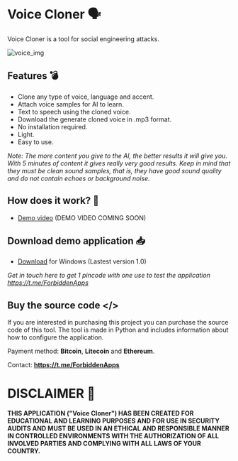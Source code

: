 # Voice Cloner 🗣️

Voice Cloner is a tool for social engineering attacks.

![voice_img](https://github.com/ForbiddenApps/Voice-Cloner/assets/164560634/48514447-28e4-46e1-b894-f22b1ff13caf)

## Features 💣

+ Clone any type of voice, language and accent.
+ Attach voice samples for AI to learn.
+ Text to speech using the cloned voice.
+ Download the generate cloned voice in .mp3 format.
+ No installation required.
+ Light.
+ Easy to use.

*Note: The more content you give to the AI, the better results it will give you. With 5 minutes of content it gives really very good results. Keep in mind that they must be clean sound samples, that is, they have good sound quality and do not contain echoes or background noise.*

## How does it work? 🧪 

+ [Demo video](https://www.youtube.com) (DEMO VIDEO COMING SOON)

## Download demo application 📥

+ [Download](https://github.com/ForbiddenApps/Voice-Cloner/releases/download/1.0/Voice-Cloner.rar) for Windows (Lastest version 1.0)

*Get in touch here to get 1 pincode with one use to test the application https://t.me/ForbiddenApps*

 ## Buy the source code </>
 
If you are interested in purchasing this project you can purchase the source code of this tool. The tool is made in Python and includes information about how to configure the application.

Payment method: **Bitcoin**, **Litecoin** and **Ethereum**.

Contact: **https://t.me/ForbiddenApps**

# DISCLAIMER 📜

**THIS APPLICATION ("Voice Cloner") HAS BEEN CREATED FOR EDUCATIONAL AND LEARNING PURPOSES AND FOR USE IN SECURITY AUDITS AND MUST BE USED IN AN ETHICAL AND RESPONSIBLE MANNER IN CONTROLLED ENVIRONMENTS WITH THE AUTHORIZATION OF ALL INVOLVED PARTIES AND COMPLYING WITH ALL LAWS OF YOUR COUNTRY.**
